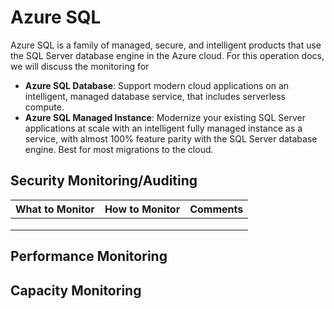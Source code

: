 # Azure SQL

Azure SQL is a family of managed, secure, and intelligent products that use the SQL Server database engine in the Azure cloud. For this operation docs, we will discuss the monitoring for 

- **Azure SQL Database**: Support modern cloud applications on an intelligent, managed database service, that includes serverless compute.
- **Azure SQL Managed Instance**: Modernize your existing SQL Server applications at scale with an intelligent fully managed instance as a service, with almost 100% feature parity with the SQL Server database engine. Best for most migrations to the cloud.



## Security Monitoring/Auditing

| What to Monitor | How to Monitor | Comments |
| --------------- | -------------- | -------- |
|                 |                |          |
|                 |                |          |
|                 |                |          |







## Performance Monitoring









## Capacity Monitoring





